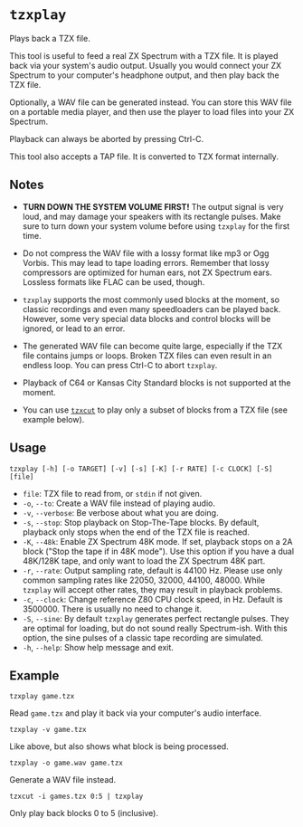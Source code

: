 # `tzxplay`

Plays back a TZX file.

This tool is useful to feed a real ZX Spectrum with a TZX file. It is played back via your system's audio output. Usually you would connect your ZX Spectrum to your computer's headphone output, and then play back the TZX file.

Optionally, a WAV file can be generated instead. You can store this WAV file on a portable media player, and then use the player to load files into your ZX Spectrum.

Playback can always be aborted by pressing Ctrl-C.

This tool also accepts a TAP file. It is converted to TZX format internally.

## Notes

* **TURN DOWN THE SYSTEM VOLUME FIRST!** The output signal is very loud, and may damage your speakers with its rectangle pulses. Make sure to turn down your system volume before using `tzxplay` for the first time.

* Do not compress the WAV file with a lossy format like mp3 or Ogg Vorbis. This may lead to tape loading errors. Remember that lossy compressors are optimized for human ears, not ZX Spectrum ears. Lossless formats like FLAC can be used, though.

* `tzxplay` supports the most commonly used blocks at the moment, so classic recordings and even many speedloaders can be played back. However, some very special data blocks and control blocks will be ignored, or lead to an error.

* The generated WAV file can become quite large, especially if the TZX file contains jumps or loops. Broken TZX files can even result in an endless loop. You can press Ctrl-C to abort `tzxplay`.

* Playback of C64 or Kansas City Standard blocks is not supported at the moment.

* You can use [`tzxcut`](tzxcut.md) to play only a subset of blocks from a TZX file (see example below).

## Usage

```
tzxplay [-h] [-o TARGET] [-v] [-s] [-K] [-r RATE] [-c CLOCK] [-S] [file]
```

* `file`: TZX file to read from, or `stdin` if not given.
* `-o`, `--to`: Create a WAV file instead of playing audio.
* `-v`, `--verbose`: Be verbose about what you are doing.
* `-s`, `--stop`: Stop playback on Stop-The-Tape blocks. By default, playback only stops when the end of the TZX file is reached.
* `-K`, `--48k`: Enable ZX Spectrum 48K mode. If set, playback stops on a 2A block ("Stop the tape if in 48K mode"). Use this option if you have a dual 48K/128K tape, and only want to load the ZX Spectrum 48K part.
* `-r`, `--rate`: Output sampling rate, default is 44100 Hz. Please use only common sampling rates like 22050, 32000, 44100, 48000. While `tzxplay` will accept other rates, they may result in playback problems.
* `-c`, `--clock`: Change reference Z80 CPU clock speed, in Hz. Default is 3500000. There is usually no need to change it.
* `-S`, `--sine`: By default `tzxplay` generates perfect rectangle pulses. They are optimal for loading, but do not sound really Spectrum-ish. With this option, the sine pulses of a classic tape recording are simulated.
* `-h`, `--help`: Show help message and exit.

## Example

```
tzxplay game.tzx
```

Read `game.tzx` and play it back via your computer's audio interface.

```
tzxplay -v game.tzx
```

Like above, but also shows what block is being processed.

```
tzxplay -o game.wav game.tzx
```

Generate a WAV file instead.

```
tzxcut -i games.tzx 0:5 | tzxplay
```

Only play back blocks 0 to 5 (inclusive).